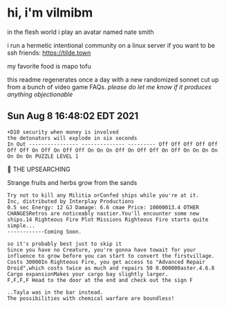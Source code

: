 # hi, i'm vilmibm

in the flesh world i play an avatar named nate smith

i run a hermetic intentional community on a linux server if you want to be ssh friends: https://tilde.town

my favorite food is mapo tofu

this readme regenerates once a day with a new randomized sonnet cut up from a bunch of video game FAQs.
_please do let me know if it produces anything objectionable_

## Sun Aug  8 16:48:02 EDT 2021

    +D10 security when money is involved
    the detonators will explode in six seconds
    In Out ---------------- -------------- --------- Off Off Off Off Off Off Off On Off On Off Off On On On Off On Off Off On Off On On On On On On On PUZZLE LEVEL 1
      THE UPSEARCHING  Strange fruits and herbs grow from the sands
    
    Try not to kill any Militia orConfed ships while you're at it.
    Inc, distributed by Interplay Productions
    0.5 sec Energy: 12 GJ Damage: 6.6 cmae Price: 10000013.4 OTHER CHANGESRetros are noticeably nastier.You'll encounter some new ships.14 Righteous Fire Plot Missions Righteous Fire starts quite simple...
    ------------Coming Soon.
    
    so it's probably best just to skip it
    Since you have no Creature, you're gonna have towait for your influence to grow before you can start to convert the firstvillage.
    Costs 30000In Righteous Fire, you get access to "Advanced Repair Droid",which costs twice as much and repairs 50 0.000000aster.4.6.8 Cargo expansionMakes your cargo bay slightly larger.
    F,F,F,F Head to the door at the end and check out the sign F
    
    ..Tayla was in the bar instead.
    The possibilities with chemical warfare are boundless!
